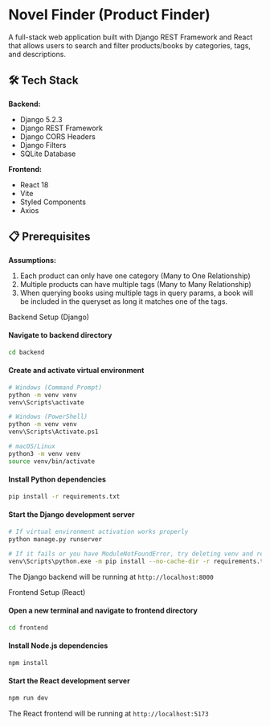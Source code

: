 # Novel Finder (Product Finder)

A full-stack web application built with Django REST Framework and React that allows users to search and filter products/books by categories, tags, and descriptions.

## 🛠️ Tech Stack

**Backend:**

- Django 5.2.3
- Django REST Framework
- Django CORS Headers
- Django Filters
- SQLite Database

**Frontend:**

- React 18
- Vite
- Styled Components
- Axios

## 📋 Prerequisites

**Assumptions:**

1. Each product can only have one category (Many to One Relationship)
2. Multiple products can have multiple tags (Many to Many Relationship)
3. When querying books using multiple tags in query params, a book will be included in the queryset as long it matches one of the tags.

Backend Setup (Django)

#### Navigate to backend directory

```bash
cd backend
```

#### Create and activate virtual environment

```bash
# Windows (Command Prompt)
python -m venv venv
venv\Scripts\activate

# Windows (PowerShell)
python -m venv venv
venv\Scripts\Activate.ps1

# macOS/Linux
python3 -m venv venv
source venv/bin/activate
```

#### Install Python dependencies

```bash
pip install -r requirements.txt
```

#### Start the Django development server

```bash
# If virtual environment activation works properly
python manage.py runserver

# If it fails or you have ModuleNotFoundError, try deleting venv and reinstalling packages with
venv\Scripts\python.exe -m pip install --no-cache-dir -r requirements.txt
```

The Django backend will be running at `http://localhost:8000`

Frontend Setup (React)

#### Open a new terminal and navigate to frontend directory

```bash
cd frontend
```

#### Install Node.js dependencies

```bash
npm install
```

#### Start the React development server

```bash
npm run dev
```

The React frontend will be running at `http://localhost:5173`
